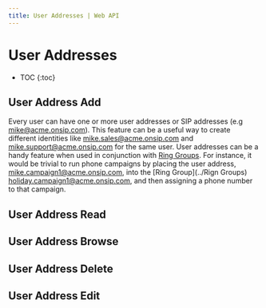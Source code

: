 ```yaml
---
title: User Addresses | Web API
---
```


# User Addresses

* TOC
{:toc}


## User Address Add

Every user can have one or more user addresses or SIP addresses (e.g mike@acme.onsip.com). This feature can be a useful way to create different identities like mike.sales@acme.onsip.com and mike.support@acme.onsip.com for the same user. User addresses can be a handy feature when used in conjunction with [Ring Groups](../Ring-Groups). For instance, it would be trivial to run phone campaigns by placing the user address, mike.campaign1@acme.onsip.com, into the [Ring Group](../Rign Groups) holiday.campaign1@acme.onsip.com, and then assigning a phone number to that campaign.

## User Address Read

## User Address Browse

## User Address Delete

## User Address Edit

